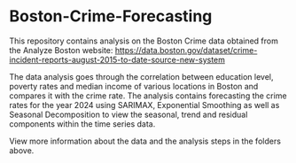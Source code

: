 # Boston-Crime-Forecasting

This repository contains analysis on the Boston Crime data obtained from the Analyze Boston website: https://data.boston.gov/dataset/crime-incident-reports-august-2015-to-date-source-new-system

The data analysis goes through the correlation between education level, poverty rates and median income of various locations in Boston and compares it with the crime rate. The analysis contains forecasting the crime rates for the year 2024 using SARIMAX, Exponential Smoothing as well as Seasonal Decomposition to view the seasonal, trend and residual components within the time series data.

View more information about the data and the analysis steps in the folders above.
